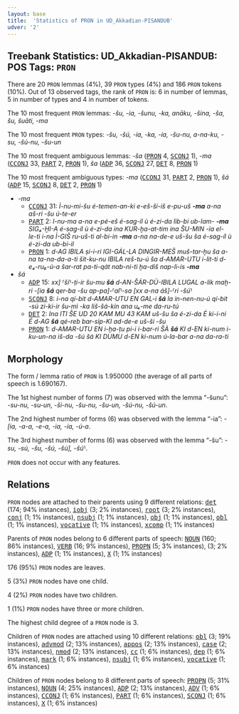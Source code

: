 ```yaml
---
layout: base
title:  'Statistics of PRON in UD_Akkadian-PISANDUB'
udver: '2'
---
```


## Treebank Statistics: UD_Akkadian-PISANDUB: POS Tags: `PRON`

There are 20 `PRON` lemmas (4%), 39 `PRON` types (4%) and 186 `PRON` tokens (10%).
Out of 13 observed tags, the rank of `PRON` is: 6 in number of lemmas, 5 in number of types and 4 in number of tokens.

The 10 most frequent `PRON` lemmas: <em>-šu, -ia, -šunu, -ka, anāku, -šina, -ša, šu, šuāti, -ma</em>

The 10 most frequent `PRON` types:  <em>-šu, -šú, -ia, -ka, -ía, -šu-nu, a-na-ku, -su, -šú-nu, -šu-un</em>

The 10 most frequent ambiguous lemmas: <em>-ša</em> (<tt><a href="akk_pisandub-pos-PRON.html">PRON</a></tt> 4, <tt><a href="akk_pisandub-pos-SCONJ.html">SCONJ</a></tt> 1), <em>-ma</em> (<tt><a href="akk_pisandub-pos-CCONJ.html">CCONJ</a></tt> 33, <tt><a href="akk_pisandub-pos-PART.html">PART</a></tt> 2, <tt><a href="akk_pisandub-pos-PRON.html">PRON</a></tt> 1), <em>ša</em> (<tt><a href="akk_pisandub-pos-ADP.html">ADP</a></tt> 36, <tt><a href="akk_pisandub-pos-SCONJ.html">SCONJ</a></tt> 27, <tt><a href="akk_pisandub-pos-DET.html">DET</a></tt> 8, <tt><a href="akk_pisandub-pos-PRON.html">PRON</a></tt> 1)

The 10 most frequent ambiguous types:  <em>-ma</em> (<tt><a href="akk_pisandub-pos-CCONJ.html">CCONJ</a></tt> 31, <tt><a href="akk_pisandub-pos-PART.html">PART</a></tt> 2, <tt><a href="akk_pisandub-pos-PRON.html">PRON</a></tt> 1), <em>šá</em> (<tt><a href="akk_pisandub-pos-ADP.html">ADP</a></tt> 15, <tt><a href="akk_pisandub-pos-SCONJ.html">SCONJ</a></tt> 8, <tt><a href="akk_pisandub-pos-DET.html">DET</a></tt> 2, <tt><a href="akk_pisandub-pos-PRON.html">PRON</a></tt> 1)


* <em>-ma</em>
  * <tt><a href="akk_pisandub-pos-CCONJ.html">CCONJ</a></tt> 31: <em>Ì-nu-mi-šu é-temen-an-ki e-eš-ši-iš e-pu-uš <b>-ma</b> a-na aš-ri -šu ú-te-er</em>
  * <tt><a href="akk_pisandub-pos-PART.html">PART</a></tt> 2: <em>I-nu-ma a-na e-pé-eš é-sag-íl ù é-zi-da lìb-bi ub-lam- <b>-ma</b> SIG₄-ḪI-A é-sag-íl ù é-zi-da ina KUR-ḫa-at-tim ina ŠU-MIN -ía el-le-ti i-na Ì-GIŠ ru-uš-ti al-bi-in <b>-ma</b> a-na na-de-e uš-šu ša é-sag-íl ù é-zi-da ub-bi-il</em>
  * <tt><a href="akk_pisandub-pos-PRON.html">PRON</a></tt> 1: <em>d-AG IBILA ṣi-i-ri IGI-GÁL-LA DINGIR-MEŠ muš-tar-ḫu ša a-na ta-na-da-a-ti šit-ku-nu IBILA reš-tu-ú ša d-AMAR-UTU i-lit-ti d-e₄-ru₆-ú-a šar-rat pa-ti-qát nab-ni-ti ḫa-diš nap-li-is <b>-ma</b></em>
* <em>šá</em>
  * <tt><a href="akk_pisandub-pos-ADP.html">ADP</a></tt> 15: <em>xx] ⸢ši⸣-ṭi-ir šu-mu <b>šá</b> d-AN-ŠÁR-DÙ-IBILA LUGAL a-lik maḫ-ri -[ia <b>šá</b> qer-ba -šu ap-pa]-⸢al⸣-sa [xx a-na áš]-⸢ri -šú⸣</em>
  * <tt><a href="akk_pisandub-pos-SCONJ.html">SCONJ</a></tt> 8: <em>i-na qí-bit d-AMAR-UTU EN GAL-i <b>šá</b> la in-nen-nu-ú qí-bit -sú zi-ki-ir šu-mì -ka liš-šá-kin ana u₄-me da-ru-tú</em>
  * <tt><a href="akk_pisandub-pos-DET.html">DET</a></tt> 2: <em>Ina ITI ŠE UD 20 KAM MU 43 KAM uš-šu ša é-zi-da É ki-i-ni É d-AG <b>šá</b> qé-reb bar-sìp-KI ad-de-e uš-ši -šu</em>
  * <tt><a href="akk_pisandub-pos-PRON.html">PRON</a></tt> 1: <em>d-AMAR-UTU EN i-ḫa-ṭu pi-i i-bar-ri ŠÀ <b>šá</b> KI d-EN ki-num i-ku-un-na iš-da -šú šá KI DUMU d-EN ki-num ú-la-bar a-na da-ra-ti</em>

## Morphology

The form / lemma ratio of `PRON` is 1.950000 (the average of all parts of speech is 1.690167).

The 1st highest number of forms (7) was observed with the lemma “-šunu”: <em>-su-nu, -su-un, -ši-nu, -šu-nu, -šu-un, -šú-nu, -šú-un</em>.

The 2nd highest number of forms (6) was observed with the lemma “-ia”: <em>-[ia, -a-a, -e-a, -ia, -ía, -ú-a</em>.

The 3rd highest number of forms (6) was observed with the lemma “-šu”: <em>-su, -sú, -šu, -šú, -šú], -šú⸣</em>.

`PRON` does not occur with any features.


## Relations

`PRON` nodes are attached to their parents using 9 different relations: <tt><a href="akk_pisandub-dep-det.html">det</a></tt> (174; 94% instances), <tt><a href="akk_pisandub-dep-iobj.html">iobj</a></tt> (3; 2% instances), <tt><a href="akk_pisandub-dep-root.html">root</a></tt> (3; 2% instances), <tt><a href="akk_pisandub-dep-conj.html">conj</a></tt> (1; 1% instances), <tt><a href="akk_pisandub-dep-nsubj.html">nsubj</a></tt> (1; 1% instances), <tt><a href="akk_pisandub-dep-obj.html">obj</a></tt> (1; 1% instances), <tt><a href="akk_pisandub-dep-obl.html">obl</a></tt> (1; 1% instances), <tt><a href="akk_pisandub-dep-vocative.html">vocative</a></tt> (1; 1% instances), <tt><a href="akk_pisandub-dep-xcomp.html">xcomp</a></tt> (1; 1% instances)

Parents of `PRON` nodes belong to 6 different parts of speech: <tt><a href="akk_pisandub-pos-NOUN.html">NOUN</a></tt> (160; 86% instances), <tt><a href="akk_pisandub-pos-VERB.html">VERB</a></tt> (16; 9% instances), <tt><a href="akk_pisandub-pos-PROPN.html">PROPN</a></tt> (5; 3% instances),  (3; 2% instances), <tt><a href="akk_pisandub-pos-ADP.html">ADP</a></tt> (1; 1% instances), <tt><a href="akk_pisandub-pos-X.html">X</a></tt> (1; 1% instances)

176 (95%) `PRON` nodes are leaves.

5 (3%) `PRON` nodes have one child.

4 (2%) `PRON` nodes have two children.

1 (1%) `PRON` nodes have three or more children.

The highest child degree of a `PRON` node is 3.

Children of `PRON` nodes are attached using 10 different relations: <tt><a href="akk_pisandub-dep-obl.html">obl</a></tt> (3; 19% instances), <tt><a href="akk_pisandub-dep-advmod.html">advmod</a></tt> (2; 13% instances), <tt><a href="akk_pisandub-dep-appos.html">appos</a></tt> (2; 13% instances), <tt><a href="akk_pisandub-dep-case.html">case</a></tt> (2; 13% instances), <tt><a href="akk_pisandub-dep-nmod.html">nmod</a></tt> (2; 13% instances), <tt><a href="akk_pisandub-dep-cc.html">cc</a></tt> (1; 6% instances), <tt><a href="akk_pisandub-dep-dep.html">dep</a></tt> (1; 6% instances), <tt><a href="akk_pisandub-dep-mark.html">mark</a></tt> (1; 6% instances), <tt><a href="akk_pisandub-dep-nsubj.html">nsubj</a></tt> (1; 6% instances), <tt><a href="akk_pisandub-dep-vocative.html">vocative</a></tt> (1; 6% instances)

Children of `PRON` nodes belong to 8 different parts of speech: <tt><a href="akk_pisandub-pos-PROPN.html">PROPN</a></tt> (5; 31% instances), <tt><a href="akk_pisandub-pos-NOUN.html">NOUN</a></tt> (4; 25% instances), <tt><a href="akk_pisandub-pos-ADP.html">ADP</a></tt> (2; 13% instances), <tt><a href="akk_pisandub-pos-ADV.html">ADV</a></tt> (1; 6% instances), <tt><a href="akk_pisandub-pos-CCONJ.html">CCONJ</a></tt> (1; 6% instances), <tt><a href="akk_pisandub-pos-PART.html">PART</a></tt> (1; 6% instances), <tt><a href="akk_pisandub-pos-SCONJ.html">SCONJ</a></tt> (1; 6% instances), <tt><a href="akk_pisandub-pos-X.html">X</a></tt> (1; 6% instances)

